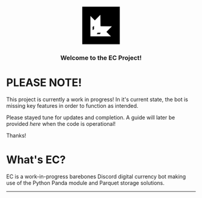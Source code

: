 <p align="center">
  <a href="https://github.com/ELDYmoddys/EC">
    <img src="./EC_logo.svg" alt="EC_Logo" width="100" height="100">
  </a>
  <h3 align="center">Welcome to the EC Project!</h3>

</p>

# PLEASE NOTE!

This project is currently a work in progress!
In it's current state, the bot is missing key features in order to function as intended.

Please stayed tune for updates and completion.  A guide will later be provided *here* when the code is operational!

Thanks!

# What's EC?

EC is a work-in-progress barebones Discord digital currency bot making use of the Python Panda module and Parquet storage solutions.

---
